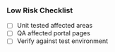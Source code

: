 ### Low Risk Checklist

* [ ] Unit tested affected areas
* [ ] QA affected portal pages
* [ ] Verify against test environment